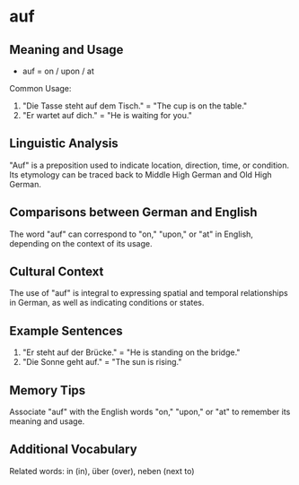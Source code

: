 # auf
## Meaning and Usage
* auf = on / upon / at

Common Usage:
1. "Die Tasse steht auf dem Tisch." = "The cup is on the table."
2. "Er wartet auf dich." = "He is waiting for you."

## Linguistic Analysis
"Auf" is a preposition used to indicate location, direction, time, or condition. Its etymology can be traced back to Middle High German and Old High German.

## Comparisons between German and English
The word "auf" can correspond to "on," "upon," or "at" in English, depending on the context of its usage.

## Cultural Context
The use of "auf" is integral to expressing spatial and temporal relationships in German, as well as indicating conditions or states.

## Example Sentences
1. "Er steht auf der Brücke." = "He is standing on the bridge."
2. "Die Sonne geht auf." = "The sun is rising."

## Memory Tips
Associate "auf" with the English words "on," "upon," or "at" to remember its meaning and usage.

## Additional Vocabulary
Related words: in (in), über (over), neben (next to)